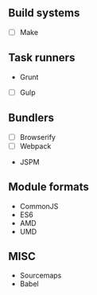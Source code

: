 ## Build systems

- [ ] Make

## Task runners

- Grunt
- [ ] Gulp

## Bundlers

- [ ] Browserify
- [ ] Webpack
- JSPM

## Module formats

- CommonJS
- ES6
- AMD
- UMD

## MISC

- Sourcemaps
- Babel

